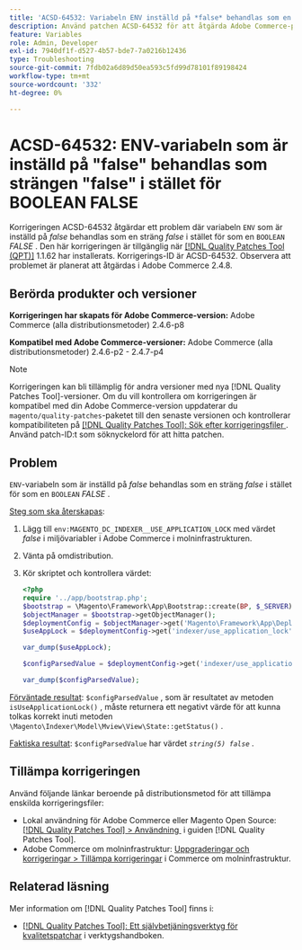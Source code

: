 ```yaml
---
title: 'ACSD-64532: Variabeln ENV inställd på *false* behandlas som en sträng *false* i stället för BOOLEAN *FALSE*'
description: Använd patchen ACSD-64532 för att åtgärda Adobe Commerce-problemet där variabeln "ENV" som är inställd på *false* behandlas som en sträng *false* i stället för som "BOOLEAN" *FALSE*.
feature: Variables
role: Admin, Developer
exl-id: 7940df1f-d527-4b57-bde7-7a0216b12436
type: Troubleshooting
source-git-commit: 7fdb02a6d89d50ea593c5fd99d78101f89198424
workflow-type: tm+mt
source-wordcount: '332'
ht-degree: 0%

---
```


# ACSD-64532: ENV-variabeln som är inställd på &quot;false&quot; behandlas som strängen &quot;false&quot; i stället för BOOLEAN FALSE

Korrigeringen ACSD-64532 åtgärdar ett problem där variabeln `ENV` som är inställd på *false* behandlas som en sträng *false* i stället för som en `BOOLEAN` *FALSE* . Den här korrigeringen är tillgänglig när [[!DNL Quality Patches Tool (QPT)]](/help/tools/quality-patches-tool/quality-patches-tool-to-self-serve-quality-patches.md) 1.1.62 har installerats. Korrigerings-ID är ACSD-64532. Observera att problemet är planerat att åtgärdas i Adobe Commerce 2.4.8.

## Berörda produkter och versioner

**Korrigeringen har skapats för Adobe Commerce-version:**
Adobe Commerce (alla distributionsmetoder) 2.4.6-p8

**Kompatibel med Adobe Commerce-versioner:**
Adobe Commerce (alla distributionsmetoder) 2.4.6-p2 - 2.4.7-p4

>[!NOTE]
>
>Korrigeringen kan bli tillämplig för andra versioner med nya [!DNL Quality Patches Tool]-versioner. Om du vill kontrollera om korrigeringen är kompatibel med din Adobe Commerce-version uppdaterar du `magento/quality-patches`-paketet till den senaste versionen och kontrollerar kompatibiliteten på [[!DNL Quality Patches Tool]: Sök efter korrigeringsfiler &#x200B;](https://experienceleague.adobe.com/tools/commerce-quality-patches/index.html?lang=sv-SE). Använd patch-ID:t som söknyckelord för att hitta patchen.

## Problem

`ENV`-variabeln som är inställd på *false* behandlas som en sträng *false* i stället för som en `BOOLEAN` *FALSE* .

<u>Steg som ska återskapas</u>:
1. Lägg till `env:MAGENTO_DC_INDEXER__USE_APPLICATION_LOCK` med värdet *false* i miljövariabler i Adobe Commerce i molninfrastrukturen.
1. Vänta på omdistribution.
1. Kör skriptet och kontrollera värdet:

   ```php
   <?php
   require '../app/bootstrap.php';
   $bootstrap = \Magento\Framework\App\Bootstrap::create(BP, $_SERVER);
   $objectManager = $bootstrap->getObjectManager();
   $deploymentConfig = $objectManager->get('Magento\Framework\App\DeploymentConfig');
   $useAppLock = $deploymentConfig->get('indexer/use_application_lock');
   
   var_dump($useAppLock);
   
   $configParsedValue = $deploymentConfig->get('indexer/use_application_lock') ?: false;
   
   var_dump($configParsedValue); 
   ```

<u>Förväntade resultat</u>:
`$configParsedValue` , som är resultatet av metoden `isUseApplicationLock()` , måste returnera ett negativt värde för att kunna tolkas korrekt inuti metoden `\Magento\Indexer\Model\Mview\View\State::getStatus()` .

<u>Faktiska resultat</u>:
`$configParsedValue` har värdet *`string(5) false`* .

## Tillämpa korrigeringen

Använd följande länkar beroende på distributionsmetod för att tillämpa enskilda korrigeringsfiler:

* Lokal användning för Adobe Commerce eller Magento Open Source: [[!DNL Quality Patches Tool] > Användning &#x200B;](/help/tools/quality-patches-tool/usage.md) i guiden [!DNL Quality Patches Tool].
* Adobe Commerce om molninfrastruktur: [Uppgraderingar och korrigeringar > Tillämpa korrigeringar](https://experienceleague.adobe.com/docs/commerce-cloud-service/user-guide/develop/upgrade/apply-patches.html?lang=sv-SE) i Commerce om molninfrastruktur.

## Relaterad läsning

Mer information om [!DNL Quality Patches Tool] finns i:
* [[!DNL Quality Patches Tool]: Ett självbetjäningsverktyg för kvalitetspatchar](/help/tools/quality-patches-tool/quality-patches-tool-to-self-serve-quality-patches.md) i verktygshandboken.
